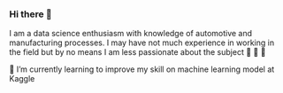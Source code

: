 ### Hi there 👋

I am a data science enthusiasm with knowledge of automotive and manufacturing processes. 
I may have not much experience in working in the field but by no means I am less passionate about the subject 🚀 🚀 🚀 

🌱 I’m currently learning to improve my skill on machine learning model at Kaggle

<!--
**koka-koala/koka-koala** is a ✨ _special_ ✨ repository because its `README.md` (this file) appears on your GitHub profile.

Here are some ideas to get you started:

- 🔭 I’m currently working on ...
- 🌱 I’m currently learning ...
- 👯 I’m looking to collaborate on ...
- 🤔 I’m looking for help with ...
- 💬 Ask me about ...
- 📫 How to reach me: ...
- 😄 Pronouns: ...
- ⚡ Fun fact: ...
-->
